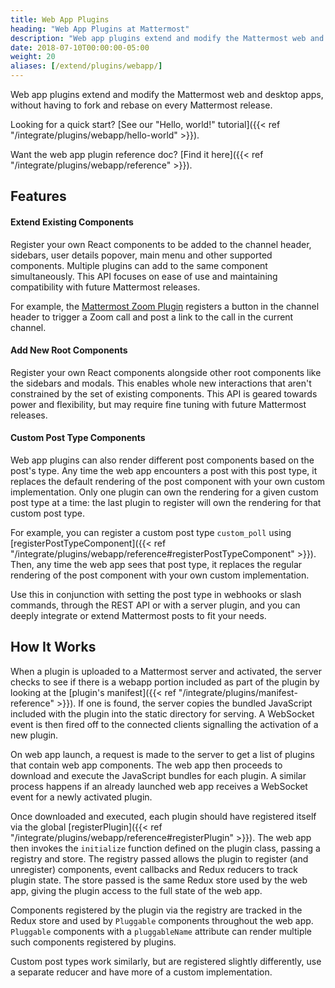 ```yaml
---
title: Web App Plugins
heading: "Web App Plugins at Mattermost"
description: "Web app plugins extend and modify the Mattermost web and desktop apps, without having to fork and rebase on every Mattermost release."
date: 2018-07-10T00:00:00-05:00
weight: 20
aliases: [/extend/plugins/webapp/]
---
```


Web app plugins extend and modify the Mattermost web and desktop apps, without having to fork and rebase on every Mattermost release.

Looking for a quick start? [See our "Hello, world!" tutorial]({{< ref "/integrate/plugins/webapp/hello-world" >}}).

Want the web app plugin reference doc? [Find it here]({{< ref "/integrate/plugins/webapp/reference" >}}).

## Features


#### Extend Existing Components

Register your own React components to be added to the channel header, sidebars, user details popover, main menu and other supported components. Multiple plugins can add to the same component simultaneously. This API focuses on ease of use and maintaining compatibility with future Mattermost releases.

For example, the [Mattermost Zoom Plugin](https://github.com/mattermost/mattermost-plugin-zoom) registers a button in the channel header to trigger a Zoom call and post a link to the call in the current channel.

#### Add New Root Components

Register your own React components alongside other root components like the sidebars and modals. This enables whole new interactions that aren't constrained by the set of existing components. This API is geared towards power and flexibility, but may require fine tuning with future Mattermost releases.

#### Custom Post Type Components

Web app plugins can also render different post components based on the post's type. Any time the web app encounters a post with this post type, it replaces the default rendering of the post component with your own custom implementation. Only one plugin can own the rendering for a given custom post type at a time: the last plugin to register will own the rendering for that custom post type.

For example, you can register a custom post type `custom_poll` using [registerPostTypeComponent]({{< ref "/integrate/plugins/webapp/reference#registerPostTypeComponent" >}}). Then, any time the web app sees that post type, it replaces the regular rendering of the post component with your own custom implementation.

Use this in conjunction with setting the post type in webhooks or slash commands, through the REST API or with a server plugin, and you can deeply integrate or extend Mattermost posts to fit your needs.

## How It Works

When a plugin is uploaded to a Mattermost server and activated, the server checks to see if there is a webapp portion included as part of the plugin by looking at the [plugin's manifest]({{< ref "/integrate/plugins/manifest-reference" >}}). If one is found, the server copies the bundled JavaScript included with the plugin into the static directory for serving. A WebSocket event is then fired off to the connected clients signalling the activation of a new plugin.

On web app launch, a request is made to the server to get a list of plugins that contain web app components. The web app then proceeds to download and execute the JavaScript bundles for each plugin. A similar process happens if an already launched web app receives a WebSocket event for a newly activated plugin.

Once downloaded and executed, each plugin should have registered itself via the global [registerPlugin]({{< ref "/integrate/plugins/webapp/reference#registerPlugin" >}}). The web app then invokes the `initialize` function defined on the plugin class, passing a registry and store. The registry passed allows the plugin to register (and unregister) components, event callbacks and Redux reducers to track plugin state. The store passed is the same Redux store used by the web app, giving the plugin access to the full state of the web app.

Components registered by the plugin via the registry are tracked in the Redux store and used by `Pluggable` components throughout the web app. `Pluggable` components with a `pluggableName` attribute can render multiple such components registered by plugins.

Custom post types work similarly, but are registered slightly differently, use a separate reducer and have more of a custom implementation.
